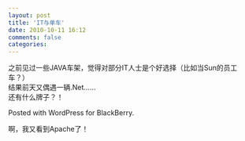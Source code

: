 ```yaml
---
layout: post
title: 'IT与单车'
date: 2010-10-11 16:12
comments: false
categories: 
---
```

    

之前见过一些JAVA车架，觉得对部分IT人士是个好选择（比如当Sun的员工车？）  
结果前天又偶遇一辆.Net……  
还有什么牌子？！

Posted with WordPress for BlackBerry.

啊，我又看到Apache了！
